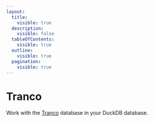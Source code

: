 ```yaml
---
layout:
  title:
    visible: true
  description:
    visible: false
  tableOfContents:
    visible: true
  outline:
    visible: true
  pagination:
    visible: true
---
```


# Tranco

Work with the [Tranco](https://tranco-list.eu/) database in your DuckDB database.
